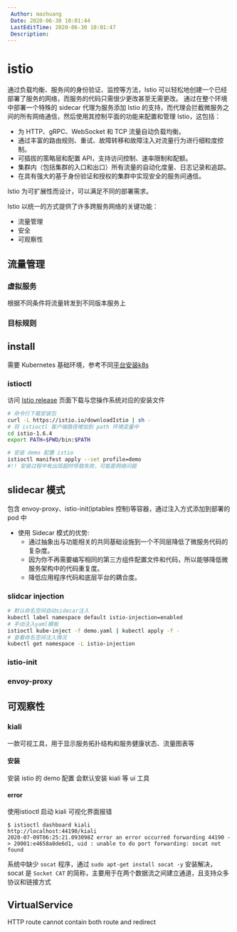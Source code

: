 ```yaml
---
 Author: mazhuang
 Date: 2020-06-30 10:01:44
 LastEditTime: 2020-06-30 10:01:47
 Description: 
---
```

# istio

通过负载均衡、服务间的身份验证、监控等方法，Istio 可以轻松地创建一个已经部署了服务的网络，而服务的代码只需很少更改甚至无需更改。
通过在整个环境中部署一个特殊的 sidecar 代理为服务添加 Istio 的支持，而代理会拦截微服务之间的所有网络通信，然后使用其控制平面的功能来配置和管理 Istio，这包括：

- 为 HTTP、gRPC、WebSocket 和 TCP 流量自动负载均衡。
- 通过丰富的路由规则、重试、故障转移和故障注入对流量行为进行细粒度控制。
- 可插拔的策略层和配置 API，支持访问控制、速率限制和配额。
- 集群内（包括集群的入口和出口）所有流量的自动化度量、日志记录和追踪。
- 在具有强大的基于身份验证和授权的集群中实现安全的服务间通信。

Istio 为可扩展性而设计，可以满足不同的部署需求。

Istio 以统一的方式提供了许多跨服务网络的关键功能：

- 流量管理
- 安全
- 可观察性

## 流量管理

### 虚拟服务

根据不同条件将流量转发到不同版本服务上

### 目标规则

## install

需要 Kubernetes 基础环境，参考不同[平台安装k8s](https://istio.io/latest/zh/docs/setup/platform-setup/)

### istioctl

访问 [Istio release](https://github.com/istio/istio/releases/tag/1.6.4) 页面下载与您操作系统对应的安装文件

```sh
# 命令行下载安装包
curl -L https://istio.io/downloadIstio | sh -
# 将 istioctl 客户端路径增加到 path 环境变量中
cd istio-1.6.4
export PATH=$PWD/bin:$PATH

# 安装 demo 配置 istio
istioctl manifest apply --set profile=demo
#!! 安装过程中有出现超时导致失败，可能是网络问题
```

## slidecar 模式

包含 envoy-proxy、istio-init(iptables 控制)等容器，通过注入方式添加到部署的 pod 中

- 使用 Sidecar 模式的优势:
  - 通过抽象出与功能相关的共同基础设施到一个不同层降低了微服务代码的复杂度。
  - 因为你不再需要编写相同的第三方组件配置文件和代码，所以能够降低微服务架构中的代码重复度。
  - 降低应用程序代码和底层平台的耦合度。

### slidcar injection

```sh
# 默认命名空间自动sidecar注入
kubectl label namespace default istio-injection=enabled
# 手动注入yaml模板
istioctl kube-inject -f demo.yaml | kubectl apply -f -
# 查看命名空间注入情况
kubectl get namespace -L istio-injection
```

### istio-init

### envoy-proxy

## 可观察性

### kiali

一款可视工具，用于显示服务拓扑结构和服务健康状态、流量图表等

#### 安装

安装 istio 的 demo 配置 会默认安装 kiali 等 ui 工具

#### error

使用istioctl 启动 kiali 可视化界面报错

```err
$ istioctl dashboard kiali
http://localhost:44190/kiali
2020-07-09T06:25:21.093098Z error an error occurred forwarding 44190 -> 20001:e4658a0de6d1, uid : unable to do port forwarding: socat not found
```

系统中缺少 `socat` 程序，通过 `sudo apt-get install socat -y` 安装解决， socat 是 `Socket CAT` 的简称，主要用于在两个数据流之间建立通道，且支持众多协议和链接方式

## VirtualService

HTTP route cannot contain both route and redirect
